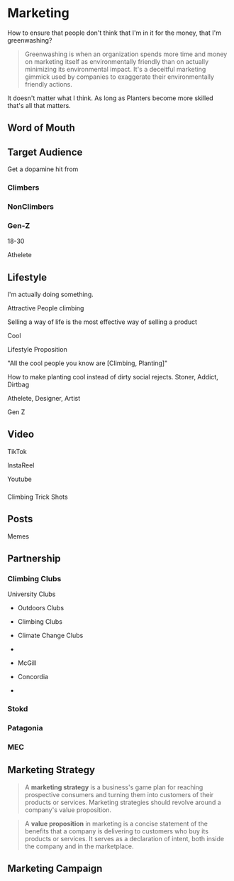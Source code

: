 # Marketing

How to ensure that people don't think that I'm in it for the money, that I'm greenwashing?
> Greenwashing is when an organization spends more time and money on marketing itself as environmentally friendly than on actually minimizing its environmental impact. It's a deceitful marketing gimmick used by companies to exaggerate their environmentally friendly actions.

It doesn't matter what I think. As long as Planters become more skilled that's all that matters.

## Word of Mouth

## Target Audience

Get a dopamine hit from  

### Climbers

### NonClimbers

### Gen-Z 

18-30


Athelete

## Lifestyle

I'm actually doing something.

Attractive People climbing

Selling a way of life is the most effective way of selling a product

Cool

Lifestyle Proposition

"All the cool people you know are [Climbing, Planting]"

How to make planting cool instead of dirty social rejects. Stoner, Addict, Dirtbag

Athelete, Designer, Artist

Gen Z

## Video

TikTok

InstaReel

Youtube

### 

Climbing Trick Shots



## Posts

Memes

## Partnership

### Climbing Clubs

University Clubs
- Outdoors Clubs
- Climbing Clubs
- Climate Change Clubs
-


- McGill
- Concordia
- 

### Stokd

### Patagonia

### MEC

## Marketing Strategy

> A **marketing strategy** is a business's game plan for reaching prospective consumers and turning them into customers of their products or services. Marketing strategies should revolve around a company's value proposition.



> A **value proposition** in marketing is a concise statement of the benefits that a company is delivering to customers who buy its products or services. It serves as a declaration of intent, both inside the company and in the marketplace.

## Marketing Campaign